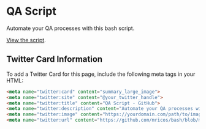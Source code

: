 # QA Script

Automate your QA processes with this bash script.

[View the script](https://github.com/mricos/bash/blob/main/qa/qa.sh).

## Twitter Card Information

To add a Twitter Card for this page, include the following meta tags in your HTML:

```html
<meta name="twitter:card" content="summary_large_image">
<meta name="twitter:site" content="@your_twitter_handle">
<meta name="twitter:title" content="QA Script - GitHub">
<meta name="twitter:description" content="Automate your QA processes with this bash script.">
<meta name="twitter:image" content="https://yourdomain.com/path/to/image.jpg">
<meta name="twitter:url" content="https://github.com/mricos/bash/blob/main/qa/qa.sh">
